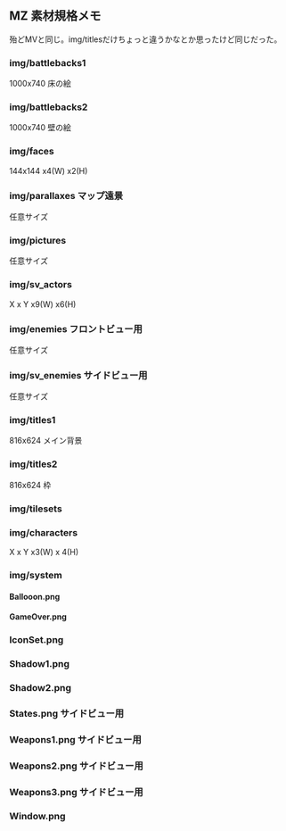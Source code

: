 ## MZ 素材規格メモ
殆どMVと同じ。img/titlesだけちょっと違うかなとか思ったけど同じだった。

### img/battlebacks1
1000x740 床の絵
### img/battlebacks2
1000x740 壁の絵
### img/faces
144x144 x4(W) x2(H)
### img/parallaxes マップ遠景
任意サイズ
### img/pictures
任意サイズ
### img/sv_actors
X x Y x9(W) x6(H)
### img/enemies フロントビュー用
任意サイズ
### img/sv_enemies サイドビュー用
任意サイズ
### img/titles1
816x624 メイン背景
### img/titles2
816x624 枠
### img/tilesets

### img/characters
X x Y x3(W) x 4(H)
### img/system
#### Ballooon.png
#### GameOver.png
### IconSet.png
### Shadow1.png
### Shadow2.png
### States.png サイドビュー用
### Weapons1.png サイドビュー用
### Weapons2.png サイドビュー用
### Weapons3.png サイドビュー用
### Window.png

